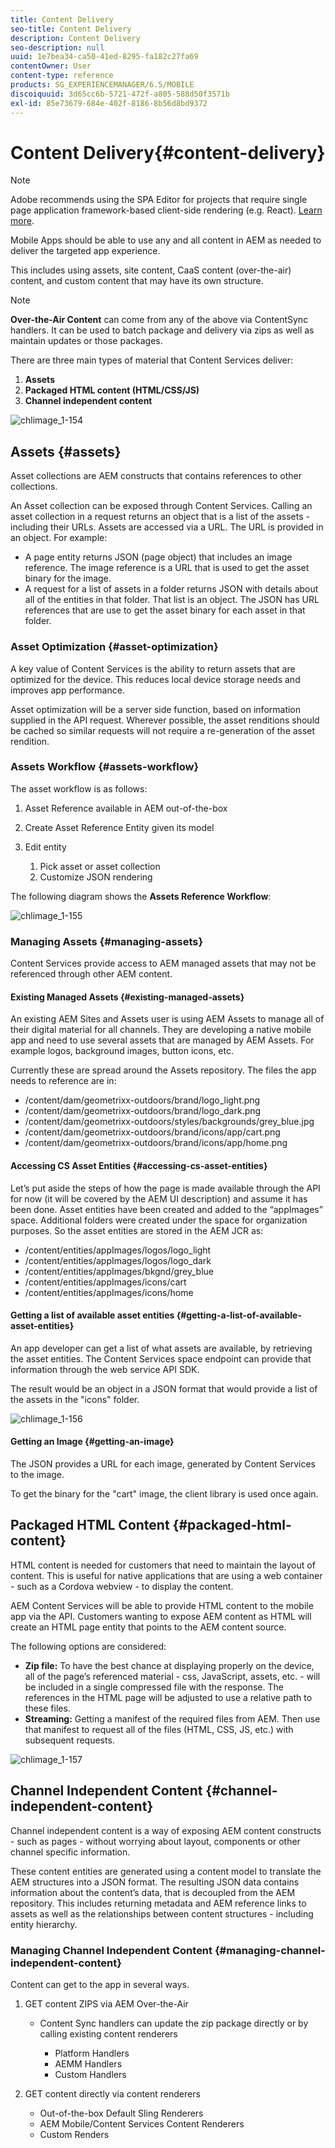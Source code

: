 ```yaml
---
title: Content Delivery
seo-title: Content Delivery
description: Content Delivery
seo-description: null
uuid: 1e7bea34-ca50-41ed-8295-fa182c27fa69
contentOwner: User
content-type: reference
products: SG_EXPERIENCEMANAGER/6.5/MOBILE
discoiquuid: 3d65cc6b-5721-472f-a805-588d50f3571b
exl-id: 85e73679-684e-402f-8186-8b56d8bd9372
---
```

# Content Delivery{#content-delivery}

>[!NOTE]
>
>Adobe recommends using the SPA Editor for projects that require single page application framework-based client-side rendering (e.g. React). [Learn more](/help/sites-developing/spa-overview.md).

Mobile Apps should be able to use any and all content in AEM as needed to deliver the targeted app experience.

This includes using assets, site content, CaaS content (over-the-air) content, and custom content that may have its own structure.

>[!NOTE]
>
>**Over-the-Air Content** can come from any of the above via ContentSync handlers. It can be used to batch package and delivery via zips as well as maintain updates or those packages.

There are three main types of material that Content Services deliver:

1. **Assets**
1. **Packaged HTML content (HTML/CSS/JS)**
1. **Channel independent content**

![chlimage_1-154](assets/chlimage_1-154.png)

## Assets {#assets}

Asset collections are AEM constructs that contains references to other collections.

An Asset collection can be exposed through Content Services. Calling an asset collection in a request returns an object that is a list of the assets - including their URLs. Assets are accessed via a URL. The URL is provided in an object. For example:

* A page entity returns JSON (page object) that includes an image reference. The image reference is a URL that is used to get the asset binary for the image.
* A request for a list of assets in a folder returns JSON with details about all of the entities in that folder. That list is an object. The JSON has URL references that are use to get the asset binary for each asset in that folder.

### Asset Optimization {#asset-optimization}

A key value of Content Services is the ability to return assets that are optimized for the device. This reduces local device storage needs and improves app performance.

Asset optimization will be a server side function, based on information supplied in the API request. Wherever possible, the asset renditions should be cached so similar requests will not require a re-generation of the asset rendition.

### Assets Workflow {#assets-workflow}

The asset workflow is as follows:

1. Asset Reference available in AEM out-of-the-box
1. Create Asset Reference Entity given its model
1. Edit entity

    1. Pick asset or asset collection
    1. Customize JSON rendering

The following diagram shows the **Assets Reference Workflow**:

![chlimage_1-155](assets/chlimage_1-155.png)

### Managing Assets {#managing-assets}

Content Services provide access to AEM managed assets that may not be referenced through other AEM content.

#### Existing Managed Assets {#existing-managed-assets}

An existing AEM Sites and Assets user is using AEM Assets to manage all of their digital material for all channels. They are developing a native mobile app and need to use several assets that are managed by AEM Assets. For example logos, background images, button icons, etc.

Currently these are spread around the Assets repository. The files the app needs to reference are in:

* /content/dam/geometrixx-outdoors/brand/logo_light.png
* /content/dam/geometrixx-outdoors/brand/logo_dark.png
* /content/dam/geometrixx-outdoors/styles/backgrounds/grey_blue.jpg
* /content/dam/geometrixx-outdoors/brand/icons/app/cart.png
* /content/dam/geometrixx-outdoors/brand/icons/app/home.png

#### Accessing CS Asset Entities {#accessing-cs-asset-entities}

Let’s put aside the steps of how the page is made available through the API for now (it will be covered by the AEM UI description) and assume it has been done. Asset entities have been created and added to the “appImages” space. Additional folders were created under the space for organization purposes. So the asset entities are stored in the AEM JCR as:

* /content/entities/appImages/logos/logo_light
* /content/entities/appImages/logos/logo_dark
* /content/entities/appImages/bkgnd/grey_blue
* /content/entities/appImages/icons/cart
* /content/entities/appImages/icons/home

#### Getting a list of available asset entities {#getting-a-list-of-available-asset-entities}

An app developer can get a list of what assets are available, by retrieving the asset entities. The Content Services space endpoint can provide that information through the web service API SDK.

The result would be an object in a JSON format that would provide a list of the assets in the "icons" folder.

![chlimage_1-156](assets/chlimage_1-156.png)

#### Getting an Image {#getting-an-image}

The JSON provides a URL for each image, generated by Content Services to the image.

To get the binary for the "cart" image, the client library is used once again.

## Packaged HTML Content {#packaged-html-content}

HTML content is needed for customers that need to maintain the layout of content. This is useful for native applications that are using a web container - such as a Cordova webview - to display the content.

AEM Content Services will be able to provide HTML content to the mobile app via the API. Customers wanting to expose AEM content as HTML will create an HTML page entity that points to the AEM content source.

The following options are considered:

* **Zip file:** To have the best chance at displaying properly on the device, all of the page’s referenced material - css, JavaScript, assets, etc. - will be included in a single compressed file with the response. The references in the HTML page will be adjusted to use a relative path to these files.
* **Streaming:** Getting a manifest of the required files from AEM. Then use that manifest to request all of the files (HTML, CSS, JS, etc.) with subsequent requests.

![chlimage_1-157](assets/chlimage_1-157.png)

## Channel Independent Content {#channel-independent-content}

Channel independent content is a way of exposing AEM content constructs - such as pages - without worrying about layout, components or other channel specific information.

These content entities are generated using a content model to translate the AEM structures into a JSON format. The resulting JSON data contains information about the content’s data, that is decoupled from the AEM repository. This includes returning metadata and AEM reference links to assets as well as the relationships between content structures - including entity hierarchy.

### Managing Channel Independent Content {#managing-channel-independent-content}

Content can get to the app in several ways.

1. GET content ZIPS via AEM Over-the-Air

    * Content Sync handlers can update the zip package directly or by calling existing content renderers

        * Platform Handlers
        * AEMM Handlers
        * Custom Handlers

1. GET content directly via content renderers

    * Out-of-the-box Default Sling Renderers
    * AEM Mobile/Content Services Content Renderers
    * Custom Renders
